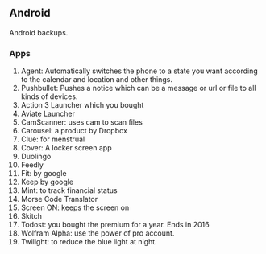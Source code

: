 ## Android

Android backups.

### Apps

1. Agent: Automatically switches the phone to a state you want according to the calendar and location and other things.
2. Pushbullet: Pushes a notice which can be a message or url or file to all kinds of devices.
3. Action 3 Launcher which you bought
4. Aviate Launcher
5. CamScanner: uses cam to scan files
6. Carousel: a product by Dropbox
7. Clue: for menstrual
8. Cover: A locker screen app
9. Duolingo
10. Feedly
11. Fit: by google
12. Keep by google
13. Mint: to track financial status
14. Morse Code Translator
15. Screen ON: keeps the screen on
16. Skitch
17. Todost: you bought the premium for a year. Ends in 2016
18. Wolfram Alpha: use the power of pro account.
19. Twilight: to reduce the blue light at night.

